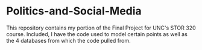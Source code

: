 # Politics-and-Social-Media

This repository contains my portion of the Final Project for UNC's STOR 320 course. Included, I have the code used to model certain points as well as the 4 databases from which the code pulled from. 
